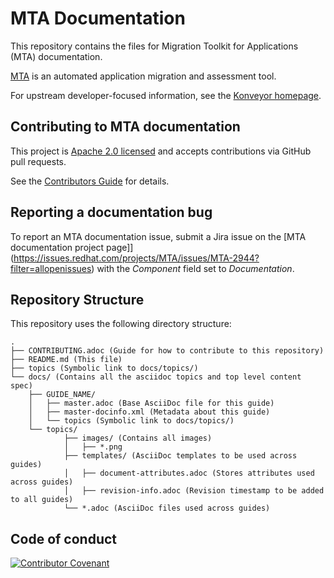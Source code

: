 
# MTA Documentation

This repository contains the files for Migration Toolkit for Applications (MTA) documentation.

[MTA](https://github.com/migtools/mta-documentation) is an automated application migration and assessment tool.

For upstream developer-focused information, see the [Konveyor homepage](https://www.konveyor.io/).

## Contributing to MTA documentation

This project is [Apache 2.0 licensed](LICENSE) and accepts contributions via GitHub pull requests.

See the [Contributors Guide](CONTRIBUTING.adoc) for details.

## Reporting a documentation bug

To report an MTA documentation issue, submit a Jira issue on the [MTA documentation project page]](https://issues.redhat.com/projects/MTA/issues/MTA-2944?filter=allopenissues) with the *Component* field set to *Documentation*.

## Repository Structure

This repository uses the following directory structure:

```
.
├── CONTRIBUTING.adoc (Guide for how to contribute to this repository)
├── README.md (This file)
├── topics (Symbolic link to docs/topics/)
└── docs/ (Contains all the asciidoc topics and top level content spec)
    ├── GUIDE_NAME/
    │   ├── master.adoc (Base AsciiDoc file for this guide)
    │   ├── master-docinfo.xml (Metadata about this guide)
    │   └── topics (Symbolic link to docs/topics/)
    └── topics/
            ├── images/ (Contains all images)
            │   ├── *.png
            ├── templates/ (AsciiDoc templates to be used across guides)
            │   ├── document-attributes.adoc (Stores attributes used across guides)
            │   ├── revision-info.adoc (Revision timestamp to be added to all guides)
            └── *.adoc (AsciiDoc files used across guides)
```

## Code of conduct

[![Contributor Covenant](https://img.shields.io/badge/Contributor%20Covenant-2.0-4baaaa.svg)](CODE_OF_CONDUCT.md)
